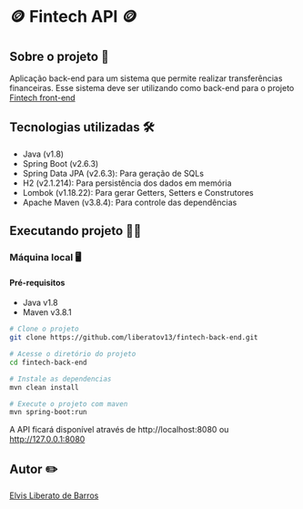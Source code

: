 # :coin: Fintech API :coin:

## Sobre o projeto :scroll:
Aplicação back-end para um sistema que permite realizar transferências financeiras.
Esse sistema deve ser utilizando como back-end para o projeto [Fintech front-end](https://github.com/liberatov13/fintech-front-end)

## Tecnologias utilizadas :hammer_and_wrench:
- Java (v1.8)
- Spring Boot (v2.6.3)
- Spring Data JPA (v2.6.3): Para geração de SQLs
- H2 (v2.1.214): Para persistência dos dados em memória
- Lombok (v1.18.22): Para gerar Getters, Setters e Construtores
- Apache Maven (v3.8.4): Para controle das dependências

## Executando projeto 🧑‍💻

### Máquina local :desktop_computer:
#### Pré-requisitos
- Java v1.8
- Maven v3.8.1

```bash
# Clone o projeto
git clone https://github.com/liberatov13/fintech-back-end.git

# Acesse o diretório do projeto
cd fintech-back-end

# Instale as dependencias
mvn clean install

# Execute o projeto com maven
mvn spring-boot:run
```

A API ficará disponível através de http://localhost:8080 ou http://127.0.0.1:8080

## Autor :pencil2:
[Elvis Liberato de Barros](https://www.linkedin.com/in/elvisbarros/)
